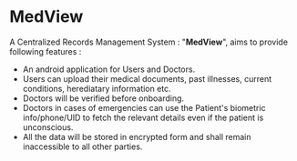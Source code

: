 # MedView

A Centralized Records Management System : "**MedView**", aims to provide following features :
-  An android application for Users and Doctors.
-  Users can upload their medical documents, past illnesses, current conditions, herediatary information etc.
-  Doctors will be verified before onboarding.
-  Doctors in cases of emergencies can use the Patient's biometric info/phone/UID to fetch the relevant details even if the patient is unconscious.
-  All the data will be stored in encrypted form and shall remain inaccessible to all other parties.
